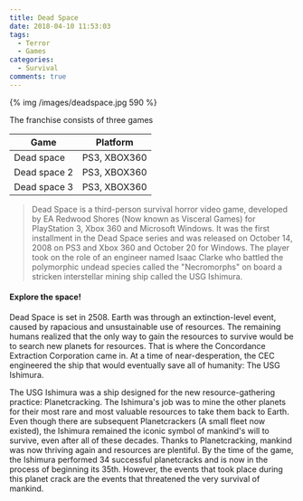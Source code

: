 ```yaml
---
title: Dead Space
date: 2018-04-10 11:53:03
tags:
  - Terror
  - Games
categories:
  - Survival
comments: true
---
```

{% img /images/deadspace.jpg 590 %}

The franchise consists of three games

Game   | Platform
  -------------  | -------------
  Dead space | PS3, XBOX360
  Dead space 2 | PS3, XBOX360
  Dead space 3 | PS3, XBOX360

> Dead Space is a third-person survival horror video game, developed by EA Redwood Shores (Now known as Visceral Games) for PlayStation 3, Xbox 360 and Microsoft Windows. It was the first installment in the Dead Space series and was released on October 14, 2008 on PS3 and Xbox 360 and October 20 for Windows. The player took on the role of an engineer named Isaac Clarke who battled the polymorphic undead species called the "Necromorphs" on board a stricken interstellar mining ship called the USG Ishimura.
<!-- more -->
#### Explore the space!

Dead Space is set in 2508. Earth was through an extinction-level event, caused by rapacious and unsustainable use of resources. The remaining humans realized that the only way to gain the resources to survive would be to search new planets for resources. That is where the Concordance Extraction Corporation came in. At a time of near-desperation, the CEC engineered the ship that would eventually save all of humanity: The USG Ishimura.

The USG Ishimura was a ship designed for the new resource-gathering practice: Planetcracking. The Ishimura's job was to mine the other planets for their most rare and most valuable resources to take them back to Earth. Even though there are subsequent Planetcrackers (A small fleet now existed), the Ishimura remained the iconic symbol of mankind's will to survive, even after all of these decades. Thanks to Planetcracking, mankind was now thriving again and resources are plentiful. By the time of the game, the Ishimura performed 34 successful planetcracks and is now in the process of beginning its 35th. However, the events that took place during this planet crack are the events that threatened the very survival of mankind.